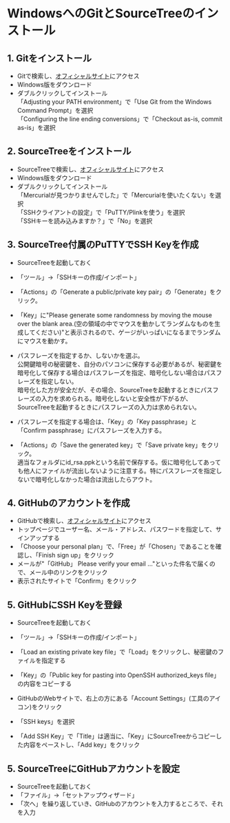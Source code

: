 # WindowsへのGitとSourceTreeのインストール

## 1. Gitをインストール
* Gitで検索し、[オフィシャルサイト](http://git-csm.com/)にアクセス
* Windows版をダウンロード
* ダブルクリックしてインストール  
「Adjusting your PATH environment」で「Use Git from the Windows Command Prompt」を選択  
「Configuring the line ending conversions」で「Checkout as-is, commit as-is」を選択

## 2. SourceTreeをインストール
* SourceTreeで検索し、[オフィシャルサイト](http://www.atlassian.com/ja/software/sourcetree)にアクセス
* Windows版をダウンロード
* ダブルクリックしてインストール  
「Mercurialが見つかりませんでした」で「Mercurialを使いたくない」を選択  
「SSHクライアントの設定」で「PuTTY/Plinkを使う」を選択  
「SSHキーを読み込みますか？」で「No」を選択

## 3. SourceTree付属のPuTTYでSSH Keyを作成
* SourceTreeを起動しておく
* 「ツール」→「SSHキーの作成/インポート」
* 「Actions」の「Generate a public/private key pair」の「Generate」をクリック。
* 「Key」に"Please generate some randomness by moving the mouse over the blank area.(空の領域の中でマウスを動かしてランダムなものを生成してください)"と表示されるので、ゲージがいっぱいになるまでランダムにマウスを動かす。

* パスフレーズを指定するか、しないかを選ぶ。  
公開鍵暗号の秘密鍵を、自分のパソコンに保存する必要があるが、秘密鍵を暗号化して保存する場合はパスフレーズを指定、暗号化しない場合はパスフレーズを指定しない。  
暗号化した方が安全だが、その場合、SourceTreeを起動するときにパスフレーズの入力を求められる。暗号化しないと安全性が下がるが、SourceTreeを起動するときにパスフレーズの入力は求められない。

* パスフレーズを指定する場合は、「Key」の「Key passphrase」と「Confirm passphrase」にパスフレーズを入力する。

* 「Actions」の「Save the generated key」で「Save private key」をクリック。  
適当なフォルダにid_rsa.ppkという名前で保存する。仮に暗号化してあっても他人にファイルが流出しないように注意する。特にパスフレーズを指定しないで暗号化しなかった場合は流出したらアウト。


## 4. GitHubのアカウントを作成
* GitHubで検索し、[オフィシャルサイト](https://github.com/)にアクセス
* トップページでユーザー名、メール・アドレス、パスワードを指定して、サインアップする
* 「Choose your personal plan」で、「Free」が「Chosen」であることを確認し、「Finish sign up」をクリック
* メールが"「GitHub」 Please verify your email ..."といった件名で届くので、メール中のリンクをクリック
* 表示されたサイトで「Confirm」をクリック

## 5. GitHubにSSH Keyを登録
* SourceTreeを起動しておく
* 「ツール」→「SSHキーの作成/インポート」
* 「Load an existing private key file」で「Load」をクリックし、秘密鍵のファイルを指定する
* 「Key」の「Public key for pasting into OpenSSH authorized_keys file」の内容をコピーする

* GitHubのWebサイトで、右上の方にある「Account Settings」(工具のアイコン)をクリック
* 「SSH keys」を選択
* 「Add SSH Key」で「Title」は適当に、「Key」にSourceTreeからコピーした内容をペーストし、「Add key」をクリック

## 5. SourceTreeにGitHubアカウントを設定
* SourceTreeを起動しておく
* 「ファイル」→「セットアップウィザード」
* 「次へ」を繰り返していき、GitHubのアカウントを入力するところで、それを入力
